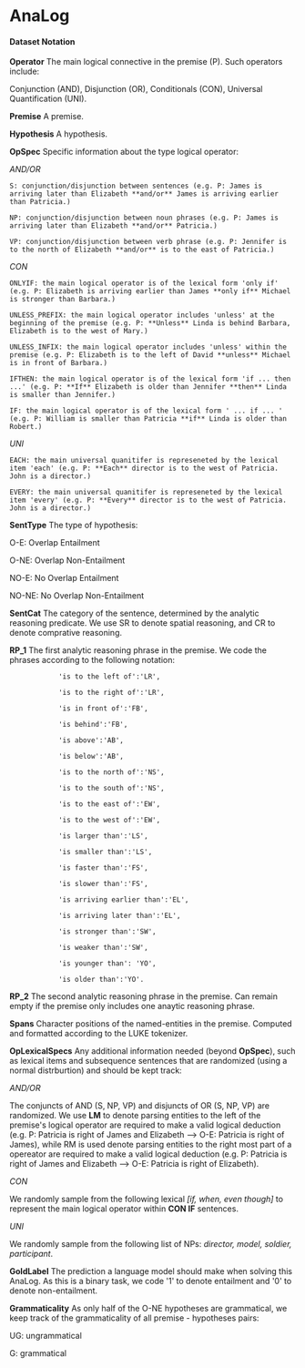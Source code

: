 # AnaLog
#### Dataset Notation

**Operator** The main logical connective in the premise (P). Such operators include:

  Conjunction (AND), Disjunction (OR), Conditionals (CON), Universal Quantification (UNI). 

**Premise**  A premise.

**Hypothesis** A hypothesis.

**OpSpec** Specific information about the type logical operator:

_AND/OR_

    S: conjunction/disjunction between sentences (e.g. P: James is arriving later than Elizabeth **and/or** James is arriving earlier than Patricia.)
    
    NP: conjunction/disjunction between noun phrases (e.g. P: James is arriving later than Elizabeth **and/or** Patricia.)
    
    VP: conjunction/disjunction between verb phrase (e.g. P: Jennifer is to the north of Elizabeth **and/or** is to the east of Patricia.)

_CON_

    ONLYIF: the main logical operator is of the lexical form 'only if' (e.g. P: Elizabeth is arriving earlier than James **only if** Michael is stronger than Barbara.)    
    
    UNLESS_PREFIX: the main logical operator includes 'unless' at the beginning of the premise (e.g. P: **Unless** Linda is behind Barbara, Elizabeth is to the west of Mary.)   
    
    UNLESS_INFIX: the main logical operator includes 'unless' within the premise (e.g. P: Elizabeth is to the left of David **unless** Michael is in front of Barbara.)
    
    IFTHEN: the main logical operator is of the lexical form 'if ... then ...' (e.g. P: **If** Elizabeth is older than Jennifer **then** Linda is smaller than Jennifer.)      
    
    IF: the main logical operator is of the lexical form ' ... if ... ' (e.g. P: William is smaller than Patricia **if** Linda is older than Robert.)               
  
_UNI_

    EACH: the main universal quanitifer is represeneted by the lexical item 'each' (e.g. P: **Each** director is to the west of Patricia. John is a director.)
    
    EVERY: the main universal quanitifer is represeneted by the lexical item 'every' (e.g. P: **Every** director is to the west of Patricia. John is a director.)


**SentType** The type of hypothesis:

O-E: Overlap Entailment

O-NE: Overlap Non-Entailment

NO-E: No Overlap Entailment

NO-NE: No Overlap Non-Entailment

**SentCat** The category of the sentence, determined by the analytic reasoning predicate. We use SR to denote spatial reasoning, and CR to denote comprative reasoning. 

**RP_1** The first analytic reasoning phrase in the premise. We code the phrases according to the following notation:
 
                 
                'is to the left of':'LR',
                
                'is to the right of':'LR',
                
                'is in front of':'FB',
                
                'is behind':'FB',
                
                'is above':'AB',
                
                'is below':'AB',
                
                'is to the north of':'NS',
                
                'is to the south of':'NS',
                
                'is to the east of':'EW',
                
                'is to the west of':'EW',
                
                'is larger than':'LS',
                
                'is smaller than':'LS',
                
                'is faster than':'FS',
                
                'is slower than':'FS',
                
                'is arriving earlier than':'EL',
                
                'is arriving later than':'EL',
                
                'is stronger than':'SW',
                
                'is weaker than':'SW',
                
                'is younger than': 'YO',
                
                'is older than':'YO'.
                
**RP_2** The second analytic reasoning phrase in the premise. Can remain empty if the premise only includes one anaytic reasoning phrase.

**Spans** Character positions of the named-entities in the premise. Computed and formatted according to the LUKE tokenizer.

**OpLexicalSpecs** Any additional information needed (beyond **OpSpec**), such as lexical items and subsequence sentences that are randomized (using a normal distrburtion) and should be kept track: 
  
  _AND/OR_
  
  The conjuncts of AND (S, NP, VP) and disjuncts of OR (S, NP, VP) are randomized. We use **LM** to denote parsing entities to the left of the premise's logical operator are required to make a valid logical deduction (e.g. P: Patricia is right of James and Elizabeth --> O-E: Patricia is right of James), while RM is used denote parsing entities to the right most part of a opereator are required to make a valid logical deduction (e.g.  P: Patricia is right of James and Elizabeth --> O-E: Patricia is right of Elizabeth).
  
  _CON_
  
  We randomly sample from the following lexical _[if, when, even though]_ to represent the main logical operator within **CON IF** sentences.
  
  _UNI_
  
  We randomly sample from the following list of NPs: _director, model, soldier, participant_.
  

**GoldLabel** The prediction a language model should make when solving this AnaLog. As this is a binary task, we code '1' to denote entailment and '0' to denote non-entailment.

**Grammaticality** As only half of the O-NE hypotheses are grammatical, we keep track of the grammaticality of all premise - hypotheses pairs:

UG: ungrammatical

G: grammatical
